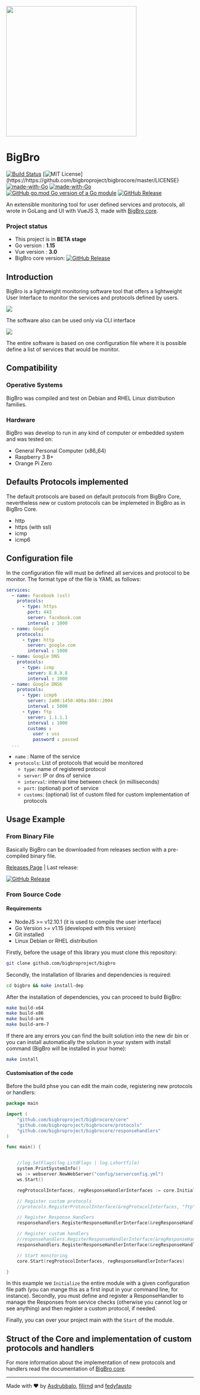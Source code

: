 <img src="readme/bigbro-logo.svg" width="350">

# BigBro 
[![Build Status](https://travis-ci.org/bigbroproject/bigbrocore.svg?branch=master)](https://travis-ci.org/bigbroproject/bigbrocore) [![MIT License](https://img.shields.io/apm/l/atomic-design-ui.svg?)](https://https://github.com/bigbroproject/bigbrocore/master/LICENSE)
[![made-with-Go](https://img.shields.io/badge/Made%20with-Go-1f425f.svg)](https://golang.org)
[![made-with-Go](https://img.shields.io/badge/Made%20with-Vue%203-%2341b883)](https://https://v3.vuejs.org/)
[![GitHub go.mod Go version of a Go module](https://img.shields.io/github/go-mod/go-version/bigbroproject/bigbrocore.svg)](https://github.com/bigbroproject/bigbrocore)
[![GitHub Release](https://img.shields.io/github/release/bigbroproject/bigbro.svg?style=flat)]()  

An extensible monitoring tool for user defined services and protocols, all wrote in GoLang and UI with VueJS 3, made with [BigBro core](http://github.com/bigbroproject/bigbrocore).

### Project status
* This project is in **BETA stage**
* Go version : **1.15**
* Vue version : **3.0**
* BigBro core version: [![GitHub Release](https://img.shields.io/github/release/bigbroproject/bigbrocore.svg?style=flat)]()  

## Introduction

BigBro is a lightweight monitoring software tool that offers a lightweight User Interface to monitor the services and protocols defined by users.

<img src="readme/dashboard.png" >

The software also can be used only via CLI interface

<img src="readme/cli.png" >

The entire software is based on one configuration file where it is possible define a list of services that would be monitor.

## Compatibility

### Operative Systems
BigBro was compiled and test on Debian and RHEL Linux distribution families.

### Hardware
BigBro was develop to run in any kind of computer or embedded system and was tested on:

- General Personal Computer (x86_64)
- Raspberry 3 B+
- Orange Pi Zero

## Defaults Protocols implemented
The default protocols are based on default protocols from BigBro Core, nevertheless new or custom protocols can be implemeted in BigBro as in BigBro Core.
- http
- https (with ssl)
- icmp
- icmp6

## Configuration file
In the configuration file will must be defined all services and protocol to be monitor. The format type of the file is YAML as follows:

```yaml
services:
  - name: Facebook (ssl)
    protocols:
      - type: https
        port: 443
        server: facebook.com
        interval : 1000
  - name: Google
    protocols:
      - type: http
        server: google.com
        interval : 1000
  - name: Google DNS
    protocols:
      - type: icmp
        server: 8.8.8.8
        interval : 1000
  - name: Google DNS6
    protocols:
      - type: icmp6
        server: 2a00:1450:400a:804::2004
        interval : 5000
      - type: ftp
        server: 1.1.1.1
        interval : 1000
        customs :
          user : uss
          password : passwd
  ...
```
* `name` : Name of the service
* `protocols`: List of protocols that would be monitored
    * `type`: name of registered protocol
    * `server`: IP or dns of service
    * `interval`: interval time between check (in milliseconds)
    * `port`: (optional) port of service
    * `customs`: (optional) list of custom filed for custom implementation of protocols


## Usage Example
### From Binary File
Basically BigBro can be downloaded from releases section with a pre-compiled binary file.

[Releases Page](https://github.com/bigbroproject/bigbro/releases) | Last release:

[![GitHub Release](https://img.shields.io/github/release/bigbroproject/bigbro.svg?style=flat)]()  

### From Source Code

#### Requirements
- NodeJS >= v12.10.1 (it is used to compile the user interface)
- Go Version >= v1.15 (developed with this version)
- Git installed
- Linux Debian or RHEL distribution

Firstly, before the usage of this library you must clone this repository:
```bash
git clone github.com/bigbroproject/bigbro
```

Secondly, the installation of libraries and dependencies is required:
```bash
cd bigbro && make install-dep
```
After the installation of dependencies, you can proceed to build BigBro:

```bash
make build-x64
make build-x86
make build-arm
make build-arm-7
```
If there are any errors you can find the built solution into the new dir bin or you can install automatically the solution in your system with install command (BigBro will be installed in your home):

```bash
make install
```


#### Customisation of the code
Before the build phse you can edit the main code, registering new protocols or handlers:

```go
package main

import (
	"github.com/bigbroproject/bigbrocore/core"
	"github.com/bigbroproject/bigbrocore/protocols"
	"github.com/bigbroproject/bigbrocore/responsehandlers"
)

func main() {


	//log.SetFlags(log.LstdFlags | log.Lshortfile)
	system.PrintSystemInfo()
	ws := webserver.NewWebServer("config/serverconfig.yml")
	ws.Start()

	regProtocolInterfaces, regResponseHandlerInterfaces := core.Initialize("config/config.yml")

	// Register custom protocols
	//protocols.RegisterProtocolInterface(&regProtocolInterfaces, "ftp", protocols.FTP{})

	// Register Response Handlers
	responsehandlers.RegisterResponseHandlerInterface(&regResponseHandlerInterfaces, "webServerHandler", responsehandler.WebServerRespHandler{OutputChannel: ws.InputChannel})

    // Register custom handlers
	//responsehandlers.RegisterResponseHandlerInterface(&regResponseHandlerInterfaces, "console", responsehandlers.ConsoleHandler{})
	responsehandlers.RegisterResponseHandlerInterface(&regResponseHandlerInterfaces, "consoleMemory", responsehandlers.ConsoleHandlerWithMemory{})

	// Start monitoring
	core.Start(regProtocolInterfaces, regResponseHandlerInterfaces)

}
```
In this example we `Initialize` the entire module with a given configuration file path (you can mange this as a first input in your command line, for instance). 
Secondly, you must define and register a ResponseHandler to manage the Responses from service checks (otherwise you cannot log or see anything) and then register a custom protocol, if needed.

Finally, you can over your project main with the `Start` of the module. 

## Struct of the Core and implementation of custom protocols and handlers

For more information about the implementation of new protocols and handlers read the documentation of [BigBro core](http://github.com/bigbroproject/bigbrocore).


---
Made with ❤️ by [Asdrubbalo](http://github.com/danielemlu), [filirnd](http://github.com/filirnd) and [fedyfausto](http://github.com/fedyfausto)


